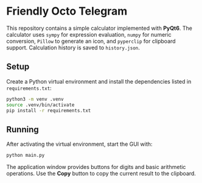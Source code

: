# Friendly Octo Telegram

This repository contains a simple calculator implemented with **PyQt6**. The calculator uses `sympy` for expression evaluation, `numpy` for numeric conversion, `Pillow` to generate an icon, and `pyperclip` for clipboard support. Calculation history is saved to `history.json`.

## Setup

Create a Python virtual environment and install the dependencies listed in `requirements.txt`:

```bash
python3 -m venv .venv
source .venv/bin/activate
pip install -r requirements.txt
```

## Running

After activating the virtual environment, start the GUI with:

```bash
python main.py
```

The application window provides buttons for digits and basic arithmetic operations. Use the **Copy** button to copy the current result to the clipboard.
